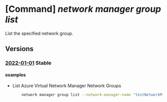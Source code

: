 # [Command] _network manager group list_

List the specified network group.

## Versions

### [2022-01-01](/Resources/mgmt-plane/L3N1YnNjcmlwdGlvbnMve30vcmVzb3VyY2Vncm91cHMve30vcHJvdmlkZXJzL21pY3Jvc29mdC5uZXR3b3JrL25ldHdvcmttYW5hZ2Vycy97fS9uZXR3b3JrZ3JvdXBz/2022-01-01.xml) **Stable**

<!-- mgmt-plane /subscriptions/{}/resourcegroups/{}/providers/microsoft.network/networkmanagers/{}/networkgroups 2022-01-01 -->

#### examples

- List Azure Virtual Network Manager Network Groups
    ```bash
        network manager group list --network-manager-name "testNetworkManager" --resource-group "rg1"
    ```
